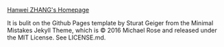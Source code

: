 [Hanwei ZHANG's Homepage](https://badchild0912.github.io/)

It is bulit on the Github Pages template by Sturat Geiger from the Minimal Mistakes Jekyll Theme, which is © 2016 Michael Rose and released under the MIT License. See LICENSE.md.
